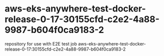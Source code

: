 # aws-eks-anywhere-test-docker-release-0-17-30155cfd-c2e2-4a88-9987-b604f0ca9183-2
repository for use with E2E test job aws-eks-anywhere-test-docker-release-0-17:30155cfd-c2e2-4a88-9987-b604f0ca9183-2
